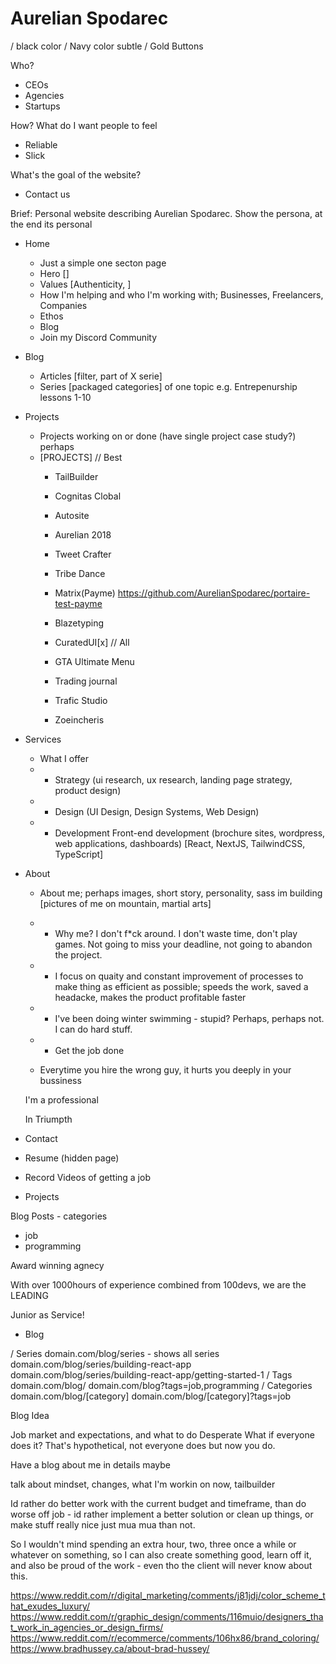 # Aurelian Spodarec

/ black color
/ Navy color subtle
/ Gold Buttons

Who?
- CEOs
- Agencies
- Startups

How? What do I want people to feel
- Reliable
- Slick


What's the goal of the website?
- Contact us



Brief:
Personal website describing Aurelian Spodarec. Show the persona, at the end its personal



- Home
  - Just a simple one secton page
  - Hero []
  - Values [Authenticity, ]
  - How I'm helping and who I'm working with; Businesses, Freelancers, Companies
  - Ethos
  - Blog
  - Join my Discord Community



- Blog
  - Articles [filter, part of X serie]
  - Series [packaged categories] of one topic e.g. Entrepenurship lessons 1-10


- Projects
  - Projects working on or done (have single project case study?) perhaps
  - [PROJECTS]
    // Best
    - TailBuilder
    - Cognitas Clobal
    - Autosite
    - Aurelian 2018
    - Tweet Crafter
    - Tribe Dance
    - Matrix(Payme) https://github.com/AurelianSpodarec/portaire-test-payme

    - Blazetyping
    - CuratedUI[x]
    // All
    - GTA Ultimate Menu
    - Trading journal
    - Trafic Studio
    - Zoeincheris


- Services
  - What I offer
  - - Strategy (ui research, ux research, landing page strategy, product design)
  - - Design (UI Design, Design Systems, Web Design) 
  - - Development Front-end development (brochure sites, wordpress, web applications, dashboards) [React, NextJS, TailwindCSS, TypeScript]


- About
  - About me; perhaps images, short story, personality, sass im building [pictures of me on mountain, martial arts]
  
  - - Why me? I don't f*ck around. I don't waste time, don't play games. Not going to miss your deadline, not going to abandon the project. 
  - - I focus on quaity and constant improvement of processes to make thing as efficient as possible; speeds the work, saved a headacke, makes the product profitable faster
  - - I've been doing winter swimming - stupid? Perhaps, perhaps not. I can do hard stuff.
  - - Get the job done

  - Everytime you hire the wrong guy, it hurts you deeply in your bussiness


  I'm a professional 


  In Triumpth
  
  
- Contact


- Resume (hidden page)










- Record Videos of getting a job
- Projects 

Blog Posts - categories
- job
- programming

  







Award winning agnecy


With over 1000hours of experience combined from 100devs, we are the LEADING


Junior as Service!


- Blog 

/ Series
  domain.com/blog/series - shows all series
  domain.com/blog/series/building-react-app
  domain.com/blog/series/building-react-app/getting-started-1
/ Tags
  domain.com/blog/
  domain.com/blog?tags=job,programming
/ Categories
  domain.com/blog/[category]
  domain.com/blog/[category]?tags=job






  Blog Idea

  Job market and expectations, and what to do
  Desperate
  What if everyone does it? That's hypothetical, not everyone does but now you do. 





  Have a blog about me in details maybe


  talk about mindset, changes, what I'm workin on now, tailbuilder




  Id rather do better work with the current budget and timeframe, than do worse off job - id rather implement a better solution or clean up things, or make stuff really nice just mua mua than not.

So I wouldn't mind spending an extra hour, two, three once a while or whatever on something, so I can also create something good, learn off it, and also be proud of the work - even tho the client will never know about this.




https://www.reddit.com/r/digital_marketing/comments/j81jdj/color_scheme_that_exudes_luxury/
https://www.reddit.com/r/graphic_design/comments/116muio/designers_that_work_in_agencies_or_design_firms/
https://www.reddit.com/r/ecommerce/comments/106hx86/brand_coloring/
https://www.bradhussey.ca/about-brad-hussey/